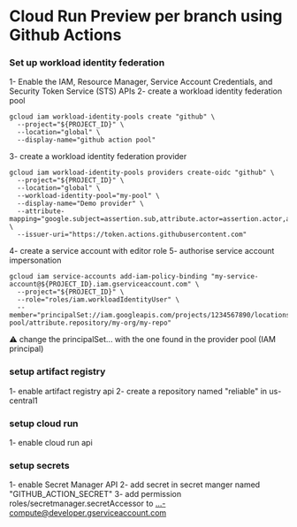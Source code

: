 # Cloud Run Preview per branch using Github Actions

### Set up workload identity federation
1- Enable the IAM, Resource Manager, Service Account Credentials, and Security Token Service (STS) APIs
2- create a workload identity federation pool
```
gcloud iam workload-identity-pools create "github" \
  --project="${PROJECT_ID}" \
  --location="global" \
  --display-name="github action pool"
```
3- create a workload identity federation provider
```
gcloud iam workload-identity-pools providers create-oidc "github" \
  --project="${PROJECT_ID}" \
  --location="global" \
  --workload-identity-pool="my-pool" \
  --display-name="Demo provider" \
  --attribute-mapping="google.subject=assertion.sub,attribute.actor=assertion.actor,attribute.aud=assertion.aud" \
  --issuer-uri="https://token.actions.githubusercontent.com"
```
4- create a service account with editor role
5- authorise service account impersonation
```
gcloud iam service-accounts add-iam-policy-binding "my-service-account@${PROJECT_ID}.iam.gserviceaccount.com" \
  --project="${PROJECT_ID}" \
  --role="roles/iam.workloadIdentityUser" \
  --member="principalSet://iam.googleapis.com/projects/1234567890/locations/global/workloadIdentityPools/my-pool/attribute.repository/my-org/my-repo"
```
⚠️ change the principalSet... with the one found in the provider pool (IAM principal)

### setup artifact registry
1- enable artifact registry api
2- create a repository named "reliable" in us-central1

### setup cloud run
1- enable cloud run api

### setup secrets
1- enable Secret Manager API
2- add secret in secret manger named "GITHUB_ACTION_SECRET"
3- add permission roles/secretmanager.secretAccessor to ...-compute@developer.gserviceaccount.com
